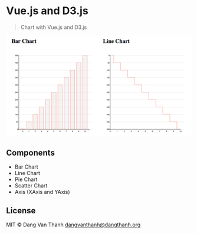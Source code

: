 # Vue.js and D3.js

> Chart with Vue.js and D3.js

![](screenshot.png)

## Components

- Bar Chart
- Line Chart
- Pie Chart
- Scatter Chart
- Axis (XAxis and YAxis)

## License

MIT © Dang Van Thanh <dangvanthanh@dangthanh.org>
